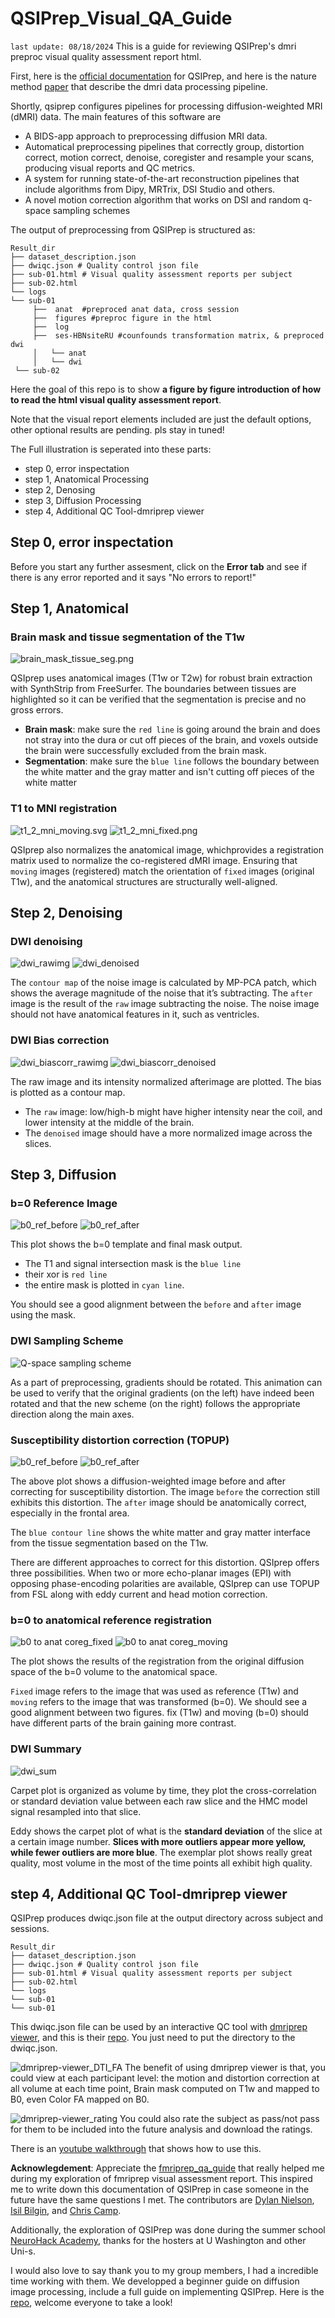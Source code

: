 # QSIPrep_Visual_QA_Guide
`last update: 08/18/2024`
This is a guide for reviewing QSIPrep's dmri preproc visual quality assessment report html.

First, here is the [official documentation](https://qsiprep.readthedocs.io/en/latest/) for QSIPrep, and here is the nature method [paper](https://www.nature.com/articles/s41592-021-01185-5) that describe the dmri data processing pipeline.

Shortly, qsiprep configures pipelines for processing diffusion-weighted MRI (dMRI) data. The main features of this software are
- A BIDS-app approach to preprocessing diffusion MRI data.
- Automatical preprocessing pipelines that correctly group, distortion correct, motion correct, denoise, coregister and resample your scans, producing visual reports and QC metrics.
- A system for running state-of-the-art reconstruction pipelines that include algorithms from Dipy, MRTrix, DSI Studio and others.
- A novel motion correction algorithm that works on DSI and random q-space sampling schemes

The output of preprocessing from QSIPrep is structured as:
```
Result_dir
├── dataset_description.json
├── dwiqc.json # Quality control json file
├── sub-01.html # Visual quality assessment reports per subject
├── sub-02.html
└── logs
└── sub-01
     ├──  anat  #preproced anat data, cross session
     ├──  figures #preproc figure in the html
     ├──  log
     ├──  ses-HBNsiteRU #counfounds transformation matrix, & preproced dwi
     │   └── anat
     │   └── dwi
 └── sub-02
 ```

Here the goal of this repo is to show **a figure by figure introduction of how to read the html visual quality assessment report**. 

Note that the visual report elements included are just the default options, other optional results are pending. pls stay in tuned!

The Full illustration is seperated into these parts:
- step 0, error inspectation
- step 1, Anatomical Processing
- step 2, Denosing
- step 3, Diffusion Processing
- step 4, Additional QC Tool-dmriprep viewer

## Step 0, error inspectation
Before you start any further assesment, click on the **Error tab** and see if there is any error reported and it says "No errors to report!"

## Step 1, Anatomical
### Brain mask and tissue segmentation of the T1w
![brain_mask_tissue_seg.png](./figures/sub-01_seg_brainmask.svg)

QSIprep uses anatomical images (T1w or T2w) for robust brain extraction with SynthStrip from FreeSurfer. The boundaries between tissues are highlighted so it can be verified that the segmentation is precise and no gross errors. 

- **Brain mask**: make sure the `red line` is going around the brain and does not stray into the dura or cut off pieces of the brain, and voxels outside the brain were successfully excluded from the brain mask. 
- **Segmentation**: make sure the `blue line` follows the boundary between the white matter and the gray matter and isn't cutting off pieces of the white matter

### T1 to MNI registration
![t1_2_mni_moving.svg](figures/sub-01_t1_2_mni.svg)
![t1_2_mni_fixed.png](figures/sub-01_t1_2_mni_fixed.png)

QSIprep also normalizes the anatomical image, whichprovides a registration matrix used to normalize the co-registered dMRI image. 
Ensuring that `moving` images (registered) match the orientation of `fixed` images (original T1w), and the anatomical structures are structurally well-aligned. 

## Step 2, Denoising
### DWI denoising
![dwi_rawimg](figures/sub-01_ses-HBNsiteRU_acq-64dir_dwi_denoise_ses_HBNsiteRU_acq_64dir_dwi_wf_denoising_rawimg.png)
![dwi_denoised](figures/sub-01_ses-HBNsiteRU_acq-64dir_dwi_denoise_ses_HBNsiteRU_acq_64dir_dwi_wf_denoising.svg)

The `contour map` of the noise image is calculated by MP-PCA patch, which shows the average magnitude of the noise that it’s subtracting. The `after` image is the result of the `raw` image subtracting the noise.
The noise image should not have anatomical features in it, such as ventricles. 

### DWI Bias correction
![dwi_biascorr_rawimg](figures/sub-01_ses-HBNsiteRU_acq-64dir_final_denoise_wf_biascorr_rawimg.png)
![dwi_biascorr_denoised](figures/sub-01_ses-HBNsiteRU_acq-64dir_final_denoise_wf_biascorr.svg)

The raw image and its intensity normalized afterimage are plotted. The bias is plotted as a contour map. 
- The `raw` image: low/high-b might have higher intensity near the coil, and lower intensity at the middle of the brain.
- The `denoised` image should have a more normalized image across the slices.

## Step 3, Diffusion
### b=0 Reference Image
![b0_ref_before](figures/sub-01_ses-HBNsiteRU_acq-64dir_desc-resampled_b0ref.svg)
![b0_ref_after](figures/sub-01_ses-HBNsiteRU_acq-64dir_desc-resampled_b0ref_after.png)

This plot shows the b=0 template and final mask output. 
- The T1 and signal intersection mask is the `blue line`
- their xor is `red line`
- the entire mask is plotted in `cyan line`.
   
You should see a good alignment between the `before` and `after` image using the mask.

### DWI Sampling Scheme
![Q-space sampling scheme](figures/sub-01_ses-HBNsiteRU_acq-64dir_sampling_scheme.gif)

As a part of preprocessing, gradients should be rotated. This animation can be used to verify that the original gradients (on the left) have indeed been rotated and that the new scheme (on the right) follows the appropriate direction along the main axes. 

### Susceptibility distortion correction (TOPUP)
![b0_ref_before](figures/sub-01_ses-HBNsiteRU_acq-64dir_desc-sdc_b0.svg)
![b0_ref_after](figures/sub-01_ses-HBNsiteRU_acq-64dir_desc-sdc_b0_after.png)

The above plot shows a diffusion-weighted image before and after correcting for susceptibility distortion. The image `before` the correction still exhibits this distortion. The `after` image should be anatomically correct,  especially in the frontal area. 

The `blue contour line` shows the white matter and gray matter interface from the tissue segmentation based on the T1w.

There are different approaches to correct for this distortion. QSIprep offers three possibilities. When two or more echo-planar images (EPI) with opposing phase-encoding polarities are available, QSIprep can use TOPUP from FSL along with eddy current and head motion correction. 


### b=0 to anatomical reference registration
![b0 to anat coreg_fixed](figures/sub-01_ses-HBNsiteRU_acq-64dir_coreg_fixed.png)
![b0 to anat coreg_moving](figures/sub-01_ses-HBNsiteRU_acq-64dir_coreg.svg)

The plot shows the results of the registration from the original diffusion space of the b=0 volume to the anatomical space. 

`Fixed` image refers to the image that was used as reference (T1w) and `moving` refers to the image that was transformed (b=0). We should see a good alignment between two figures. 
fix (T1w) and moving (b=0) should have different parts of the brain gaining more contrast.

### DWI Summary
![dwi_sum](figures/sub-01_ses-HBNsiteRU_acq-64dir_carpetplot.svg)

Carpet plot is organized as volume by time, they plot the cross-correlation or standard deviation value between each raw slice and the HMC model signal resampled into that slice.

Eddy shows the carpet plot of what is the **standard deviation** of the slice at a certain image number. **Slices with more outliers appear more yellow, while fewer outliers are more blue**. The exemplar plot shows really great quality, most volume in the most of the time points all exhibit high quality.

## step 4, Additional QC Tool-dmriprep viewer
QSIPrep produces dwiqc.json file at the output directory across subject and sessions.
```
Result_dir
├── dataset_description.json
├── dwiqc.json # Quality control json file
├── sub-01.html # Visual quality assessment reports per subject
├── sub-02.html
└── logs
└── sub-01
└── sub-01
```
This dwiqc.json file can be used by an interactive QC tool with [dmriprep viewer](https://www.nipreps.org/dmriprep-viewer/#/), and this is their [repo](https://github.com/nipreps/dmriprep-viewer). You just need to put the directory to the dwiqc.json. 

![dmriprep-viewer_DTI_FA](figures/dmriprep_viewer_DTI_FA.png)
The benefit of using dmriprep viewer is that, you could view at each participant level: the motion and distortion correction at all volume at each time point, Brain mask computed on T1w and mapped to B0, even Color FA mapped on B0. 

![dmriprep-viewer_rating](figures/dmriprep_viewer_rating.png)
You could also rate the subject as pass/not pass for them to be included into the future analysis and download the ratings.

There is an [youtube walkthrough](https://www.youtube.com/watch?v=SQ0v-O-e5b8) that shows how to use this. 

**Acknowlegdement**: 
Appreciate the [fmriprep_qa_guide](https://github.com/transatlantic-comppsych/fmriprep_qa_guide/tree/master) that really helped me during my exploration of fmriprep visual assessment report. This inspired me to write down this documentation of QSIPrep in case someone in the future have the same questions I met. The contributors are [Dylan Nielson](https://github.com/Shotgunosine), [Isil Bilgin](https://github.com/complexbrains), and [Chris Camp](https://github.com/chrisclaycamp).

Additionally, the exploration of QSIPrep was done during the summer school [NeuroHack Academy](https://neurohackademy.org/), thanks for the hosters at U Washington and other Uni-s. 

I would also love to say thank you to my group members, I had a incredible time working with them. We developped a beginner guide on diffusion image processing, include a full guide on implementing QSIPrep. Here is the [repo](https://github.com/NeuroHackademy2024/diffusion-mri), welcome everyone to take a look!
